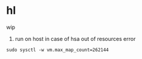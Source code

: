 # hl
wip

1) run on host in case of hsa out of resources error
```
sudo sysctl -w vm.max_map_count=262144
```
